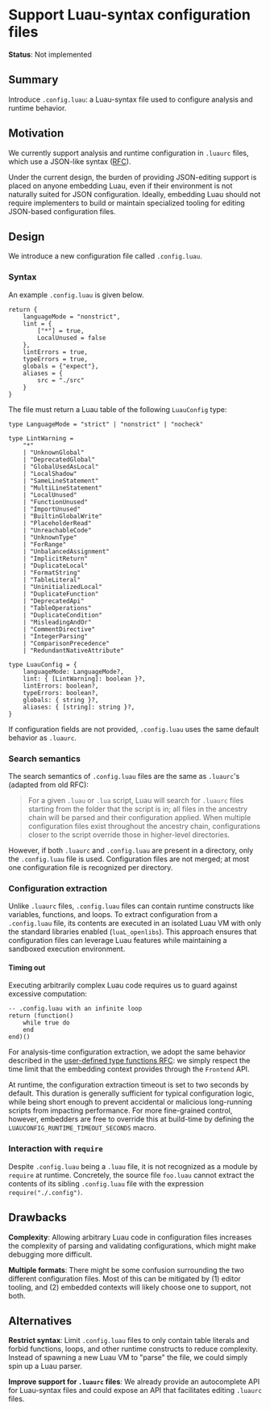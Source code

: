 # Support Luau-syntax configuration files

**Status**: Not implemented

## Summary

Introduce `.config.luau`: a Luau-syntax file used to configure analysis and runtime behavior.

## Motivation

We currently support analysis and runtime configuration in `.luaurc` files, which use a JSON-like syntax ([RFC](https://rfcs.luau.org/config-luaurc)).

Under the current design, the burden of providing JSON-editing support is placed on anyone embedding Luau, even if their environment is not naturally suited for JSON configuration.
Ideally, embedding Luau should not require implementers to build or maintain specialized tooling for editing JSON-based configuration files.

## Design

We introduce a new configuration file called `.config.luau`.

### Syntax

An example `.config.luau` is given below.

```luau
return {
    languageMode = "nonstrict",
    lint = {
        ["*"] = true,
        LocalUnused = false
    },
    lintErrors = true,
    typeErrors = true,
    globals = {"expect"},
    aliases = {
        src = "./src"
    }
}
```

The file must return a Luau table of the following `LuauConfig` type:
```luau
type LanguageMode = "strict" | "nonstrict" | "nocheck"

type LintWarning =
    "*"
    | "UnknownGlobal"
    | "DeprecatedGlobal"
    | "GlobalUsedAsLocal"
    | "LocalShadow"
    | "SameLineStatement"
    | "MultiLineStatement"
    | "LocalUnused"
    | "FunctionUnused"
    | "ImportUnused"
    | "BuiltinGlobalWrite"
    | "PlaceholderRead"
    | "UnreachableCode"
    | "UnknownType"
    | "ForRange"
    | "UnbalancedAssignment"
    | "ImplicitReturn"
    | "DuplicateLocal"
    | "FormatString"
    | "TableLiteral"
    | "UninitializedLocal"
    | "DuplicateFunction"
    | "DeprecatedApi"
    | "TableOperations"
    | "DuplicateCondition"
    | "MisleadingAndOr"
    | "CommentDirective"
    | "IntegerParsing"
    | "ComparisonPrecedence"
    | "RedundantNativeAttribute"

type LuauConfig = {
    languageMode: LanguageMode?,
    lint: { [LintWarning]: boolean }?,
    lintErrors: boolean?,
    typeErrors: boolean?,
    globals: { string }?,
    aliases: { [string]: string }?,
}
```

If configuration fields are not provided, `.config.luau` uses the same default behavior as `.luaurc`.

### Search semantics

The search semantics of `.config.luau` files are the same as `.luaurc`'s (adapted from old RFC):

> For a given `.luau` or `.lua` script, Luau will search for `.luaurc` files starting from the folder that the script is in; all files in the ancestry chain will be parsed and their configuration applied.
> When multiple configuration files exist throughout the ancestry chain, configurations closer to the script override those in higher-level directories.

However, if both `.luaurc` and `.config.luau` are present in a directory, only the `.config.luau` file is used.
Configuration files are not merged; at most one configuration file is recognized per directory.

### Configuration extraction

Unlike `.luaurc` files, `.config.luau` files can contain runtime constructs like variables, functions, and loops.
To extract configuration from a `.config.luau` file, its contents are executed in an isolated Luau VM with only the standard libraries enabled (`luaL_openlibs`).
This approach ensures that configuration files can leverage Luau features while maintaining a sandboxed execution environment.

#### Timing out

Executing arbitrarily complex Luau code requires us to guard against excessive computation:
```luau
-- .config.luau with an infinite loop
return (function()
    while true do
    end
end)()
```

For analysis-time configuration extraction, we adopt the same behavior described in the [user-defined type functions RFC](https://rfcs.luau.org/user-defined-type-functions.html): we simply respect the time limit that the embedding context provides through the `Frontend` API.

At runtime, the configuration extraction timeout is set to two seconds by default.
This duration is generally sufficient for typical configuration logic, while being short enough to prevent accidental or malicious long-running scripts from impacting performance.
For more fine-grained control, however, embedders are free to override this at build-time by defining the `LUAUCONFIG_RUNTIME_TIMEOUT_SECONDS` macro.

### Interaction with `require`

Despite `.config.luau` being a `.luau` file, it is not recognized as a module by `require` at runtime.
Concretely, the source file `foo.luau` cannot extract the contents of its sibling `.config.luau` file with the expression `require("./.config")`.

## Drawbacks

**Complexity**: Allowing arbitrary Luau code in configuration files increases the complexity of parsing and validating configurations, which might make debugging more difficult.

**Multiple formats**: There might be some confusion surrounding the two different configuration files.
Most of this can be mitigated by (1) editor tooling, and (2) embedded contexts will likely choose one to support, not both.

## Alternatives

**Restrict syntax**: Limit `.config.luau` files to only contain table literals and forbid functions, loops, and other runtime constructs to reduce complexity.
Instead of spawning a new Luau VM to "parse" the file, we could simply spin up a Luau parser.

**Improve support for `.luaurc` files**: We already provide an autocomplete API for Luau-syntax files and could expose an API that facilitates editing `.luaurc` files.

